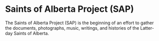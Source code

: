 # Saints of Alberta Project (SAP)

The Saints of Alberta Project (SAP) is the beginning of an effort to gather the documents, photographs, music, writings, and histories of the Latter-day Saints of Alberta.
